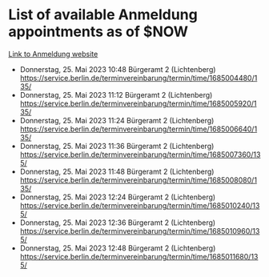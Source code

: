 # List of available Anmeldung appointments as of $NOW
[Link to Anmeldung website](https://service.berlin.de/terminvereinbarung/termin/tag.php?termin=1&anliegen[]=120686&dienstleisterlist=122210,122217,327316,122219,327312,122227,327314,122231,327346,122243,327348,122254,122252,329742,122260,329745,122262,329748,122271,327278,122273,327274,122277,327276,330436,122280,327294,122282,327290,122284,327292,122291,327270,122285,327266,122286,327264,122296,327268,150230,329760,122297,327286,122294,327284,122312,329763,122314,329775,122304,327330,122311,327334,122309,327332,317869,122281,327352,122279,329772,122283,122276,327324,122274,327326,122267,329766,122246,327318,122251,327320,122257,327322,122208,327298,122226,327300&herkunft=http%3A%2F%2Fservice.berlin.de%2Fdienstleistung%2F120686%2F)
- Donnerstag, 25. Mai 2023 10:48 Bürgeramt 2 (Lichtenberg) https://service.berlin.de/terminvereinbarung/termin/time/1685004480/135/
- Donnerstag, 25. Mai 2023 11:12 Bürgeramt 2 (Lichtenberg) https://service.berlin.de/terminvereinbarung/termin/time/1685005920/135/
- Donnerstag, 25. Mai 2023 11:24 Bürgeramt 2 (Lichtenberg) https://service.berlin.de/terminvereinbarung/termin/time/1685006640/135/
- Donnerstag, 25. Mai 2023 11:36 Bürgeramt 2 (Lichtenberg) https://service.berlin.de/terminvereinbarung/termin/time/1685007360/135/
- Donnerstag, 25. Mai 2023 11:48 Bürgeramt 2 (Lichtenberg) https://service.berlin.de/terminvereinbarung/termin/time/1685008080/135/
- Donnerstag, 25. Mai 2023 12:24 Bürgeramt 2 (Lichtenberg) https://service.berlin.de/terminvereinbarung/termin/time/1685010240/135/
- Donnerstag, 25. Mai 2023 12:36 Bürgeramt 2 (Lichtenberg) https://service.berlin.de/terminvereinbarung/termin/time/1685010960/135/
- Donnerstag, 25. Mai 2023 12:48 Bürgeramt 2 (Lichtenberg) https://service.berlin.de/terminvereinbarung/termin/time/1685011680/135/
